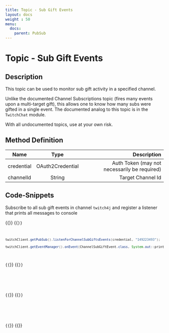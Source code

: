 ```yaml
---
title: Topic - Sub Gift Events
layout: docs
weight : 50
menu: 
  docs:
    parent: PubSub
---
```


# Topic - Sub Gift Events

## Description

This topic can be used to monitor sub gift activity in a specified channel.

Unlike the documented Channel Subscriptions topic (fires many events upon a multi-target gift), this allows one to know how many subs were gifted in a single event.
The documented analog to this topic is in the `TwitchChat` module.

With all undocumented topics, use at your own risk.

## Method Definition

| Name          | Type      | Description  |
| ------------- |:---------:| -----------------:|
| credential | OAuth2Credential | Auth Token (may not necessarily be required) |
| channelId | String | Target Channel Id |

## Code-Snippets

Subscribe to all sub gift events in channel `twitch4j` and register a listener that prints all messages to console

{{<codeblocks>}}
{{<code Java>}}
```java
twitchClient.getPubSub().listenForChannelSubGiftsEvents(credential, "149223493");

twitchClient.getEventManager().onEvent(ChannelSubGiftEvent.class, System.out::println);
```
{{</code>}}
{{<code Groovy>}}
```groovy

```
{{</code>}}
{{<code Kotlin>}}
```kotlin

```
{{</code>}}
{{</codeblocks>}}
